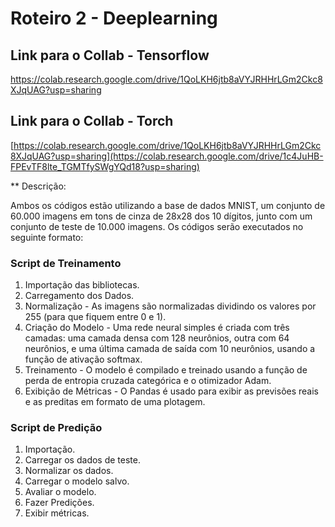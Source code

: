 # Roteiro 2 - Deeplearning

## Link para o Collab - Tensorflow
https://colab.research.google.com/drive/1QoLKH6jtb8aVYJRHHrLGm2Ckc8XJqUAG?usp=sharing

## Link para o Collab - Torch
[https://colab.research.google.com/drive/1QoLKH6jtb8aVYJRHHrLGm2Ckc8XJqUAG?usp=sharing](https://colab.research.google.com/drive/1c4JuHB-FPEvTF8lte_TGMTfySWgYQd18?usp=sharing)

** Descrição:

Ambos os códigos estão utilizando a base de dados MNIST, um conjunto de 60.000 imagens em tons de cinza de 28x28 dos 10 dígitos, junto com um conjunto de teste de 10.000 imagens. Os códigos serão executados no seguinte formato:

### Script de Treinamento 
1. Importação das bibliotecas.
2. Carregamento dos Dados.
3. Normalização - As imagens são normalizadas dividindo os valores por 255 (para que fiquem entre 0 e 1).
4. Criação do Modelo - Uma rede neural simples é criada com três camadas: uma camada densa com 128 neurônios, outra com 64 neurônios, e uma última camada de saída com 10 neurônios, usando a função de ativação softmax.
5. Treinamento - O modelo é compilado e treinado usando a função de perda de entropia cruzada categórica e o otimizador Adam.
6. Exibição de Métricas - O Pandas é usado para exibir as previsões reais e as preditas em formato de uma plotagem.

### Script de Predição
1. Importação.
2. Carregar os dados de teste.
3. Normalizar os dados.
4. Carregar o modelo salvo.
5. Avaliar o modelo.
6. Fazer Predições.
7. Exibir métricas.
